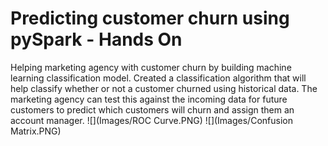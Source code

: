 # Predicting customer churn using pySpark - Hands On
Helping marketing agency with customer churn by building machine learning classification model.
Created a classification algorithm that will help classify whether or not a customer churned using historical data.
The marketing agency can test this against the incoming data for future customers to predict which customers will churn and assign them an account manager.
![](Images/ROC Curve.PNG)
![](Images/Confusion Matrix.PNG)
